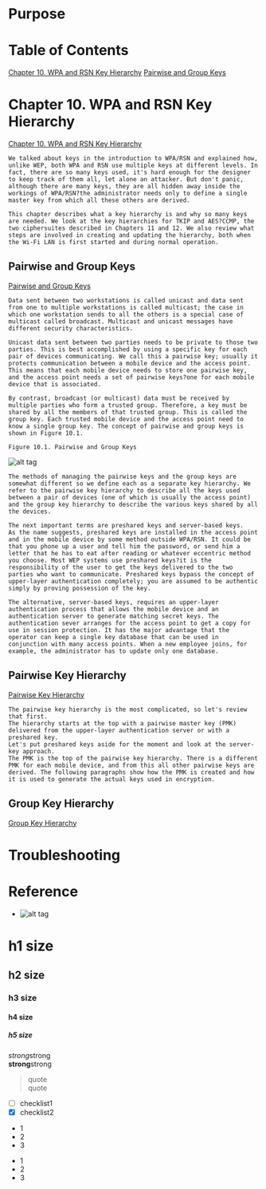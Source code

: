 # Purpose

# Table of Contents  
[Chapter 10. WPA and RSN Key Hierarchy]() 
[Pairwise and Group Keys](#pairwise-and-group-Keys)  

# Chapter 10. WPA and RSN Key Hierarchy 
[Chapter 10. WPA and RSN Key Hierarchy](http://etutorials.org/Networking/802.11+security.+wi-fi+protected+access+and+802.11i/Part+II+The+Design+of+Wi-Fi+Security/Chapter+10.+WPA+and+RSN+Key+Hierarchy/)  
```
We talked about keys in the introduction to WPA/RSN and explained how, unlike WEP, both WPA and RSN use multiple keys at different levels. In fact, there are so many keys used, it's hard enough for the designer to keep track of them all, let alone an attacker. But don't panic, although there are many keys, they are all hidden away inside the workings of WPA/RSN?the administrator needs only to define a single master key from which all these others are derived.

This chapter describes what a key hierarchy is and why so many keys are needed. We look at the key hierarchies for TKIP and AES?CCMP, the two ciphersuites described in Chapters 11 and 12. We also review what steps are involved in creating and updating the hierarchy, both when the Wi-Fi LAN is first started and during normal operation.
```

## Pairwise and Group Keys  
[Pairwise and Group Keys](http://etutorials.org/Networking/802.11+security.+wi-fi+protected+access+and+802.11i/Part+II+The+Design+of+Wi-Fi+Security/Chapter+10.+WPA+and+RSN+Key+Hierarchy/Pairwise+and+Group+Keys/)  
```
Data sent between two workstations is called unicast and data sent from one to multiple workstations is called multicast; the case in which one workstation sends to all the others is a special case of multicast called broadcast. Multicast and unicast messages have different security characteristics.

Unicast data sent between two parties needs to be private to those two parties. This is best accomplished by using a specific key for each pair of devices communicating. We call this a pairwise key; usually it protects communication between a mobile device and the access point. This means that each mobile device needs to store one pairwise key, and the access point needs a set of pairwise keys?one for each mobile device that is associated.

By contrast, broadcast (or multicast) data must be received by multiple parties who form a trusted group. Therefore, a key must be shared by all the members of that trusted group. This is called the group key. Each trusted mobile device and the access point need to know a single group key. The concept of pairwise and group keys is shown in Figure 10.1. 

Figure 10.1. Pairwise and Group Keys
```
![alt tag](http://etutorials.org/shared/images/tutorials/tutorial_113/10fig01.gif)  

```
The methods of managing the pairwise keys and the group keys are somewhat different so we define each as a separate key hierarchy. We refer to the pairwise key hierarchy to describe all the keys used between a pair of devices (one of which is usually the access point) and the group key hierarchy to describe the various keys shared by all the devices.
```
```
The next important terms are preshared keys and server-based keys. 
As the name suggests, preshared keys are installed in the access point and in the mobile device by some method outside WPA/RSN. It could be that you phone up a user and tell him the password, or send him a letter that he has to eat after reading or whatever eccentric method you choose. Most WEP systems use preshared keys?it is the responsibility of the user to get the keys delivered to the two parties who want to communicate. Preshared keys bypass the concept of upper-layer authentication completely; you are assumed to be authentic simply by proving possession of the key.

The alternative, server-based keys, requires an upper-layer authentication process that allows the mobile device and an authentication server to generate matching secret keys. The authentication sever arranges for the access point to get a copy for use in session protection. It has the major advantage that the operator can keep a single key database that can be used in conjunction with many access points. When a new employee joins, for example, the administrator has to update only one database.
```
## Pairwise Key Hierarchy  
[Pairwise Key Hierarchy](http://etutorials.org/Networking/802.11+security.+wi-fi+protected+access+and+802.11i/Part+II+The+Design+of+Wi-Fi+Security/Chapter+10.+WPA+and+RSN+Key+Hierarchy/Pairwise+Key+Hierarchy/)
```
The pairwise key hierarchy is the most complicated, so let's review that first. 
The hierarchy starts at the top with a pairwise master key (PMK) delivered from the upper-layer authentication server or with a preshared key. 
Let's put preshared keys aside for the moment and look at the server-key approach. 
The PMK is the top of the pairwise key hierarchy. There is a different PMK for each mobile device, and from this all other pairwise keys are derived. The following paragraphs show how the PMK is created and how it is used to generate the actual keys used in encryption.
```


## Group Key Hierarchy  
[Group Key Hierarchy](http://etutorials.org/Networking/802.11+security.+wi-fi+protected+access+and+802.11i/Part+II+The+Design+of+Wi-Fi+Security/Chapter+10.+WPA+and+RSN+Key+Hierarchy/Group+Key+Hierarchy/)  

# Troubleshooting


# Reference


* []()
![alt tag]()  

# h1 size

## h2 size

### h3 size

#### h4 size

##### h5 size

*strong*strong  
**strong**strong  

> quote  
> quote

- [ ] checklist1
- [x] checklist2

* 1
* 2
* 3

- 1
- 2
- 3
